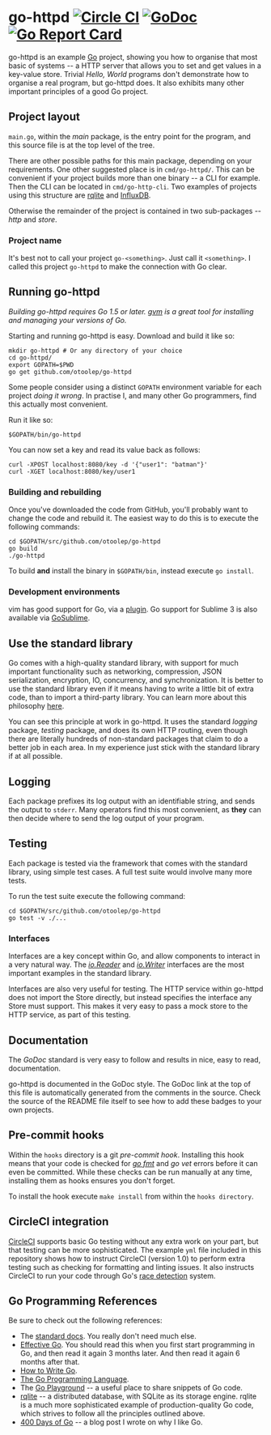 go-httpd [![Circle CI](https://circleci.com/gh/otoolep/go-httpd/tree/master.svg?style=svg)](https://circleci.com/gh/otoolep/go-httpd/tree/master) [![GoDoc](https://godoc.org/github.com/otoolep/go-httpd?status.png)](https://godoc.org/github.com/otoolep/go-httpd) [![Go Report Card](https://goreportcard.com/badge/github.com/otoolep/go-httpd)](https://goreportcard.com/report/github.com/otoolep/go-httpd)
======

go-httpd is an example [Go](http://golang.org) project, showing you how to organise that most basic of systems -- a HTTP server that allows you to set and get values in a key-value store. Trivial _Hello, World_ programs don't demonstrate how to organise a real program, but go-httpd does. It also exhibits many other important principles of a good Go project.

## Project layout
`main.go`, within the _main_ package, is the entry point for the program, and this source file is at the top level of the tree.

There are other possible paths for this main package, depending on your requirements. One other suggested place is in `cmd/go-httpd/`. This can be convenient if your project builds more than one binary -- a CLI for example. Then the CLI can be located in `cmd/go-http-cli`. Two examples of projects using this structure are [rqlite](http://github.com/rqlite/rqlite) and [InfluxDB](https://github.com/influxdata/influxdb).

Otherwise the remainder of the project is contained in two sub-packages -- _http_ and _store_.

### Project name
It's best not to call your project `go-<something>`. Just call it `<something>`. I called this project `go-httpd` to make the connection with Go clear.

## Running go-httpd
*Building go-httpd requires Go 1.5 or later. [gvm](https://github.com/moovweb/gvm) is a great tool for installing and managing your versions of Go.*

Starting and running go-httpd is easy. Download and build it like so:
```
mkdir go-httpd # Or any directory of your choice
cd go-httpd/
export GOPATH=$PWD
go get github.com/otoolep/go-httpd
```
Some people consider using a distinct `GOPATH` environment variable for each project _doing it wrong_. In practise I, and many other Go programmers, find this actually most convenient.

Run it like so:
```
$GOPATH/bin/go-httpd
```

You can now set a key and read its value back as follows:
```
curl -XPOST localhost:8080/key -d '{"user1": "batman"}'
curl -XGET localhost:8080/key/user1
```

### Building and rebuilding
Once you've downloaded the code from GitHub, you'll probably want to change the code and rebuild it. The easiest way to do this is to execute the following commands:
```
cd $GOPATH/src/github.com/otoolep/go-httpd
go build
./go-httpd
```
To build __and__ install the binary in `$GOPATH/bin`, instead execute `go install`.

### Development environments
vim has good support for Go, via a [plugin](https://github.com/fatih/vim-go). Go support for Sublime 3 is also available via [GoSublime](https://github.com/DisposaBoy/GoSublime).

## Use the standard library
Go comes with a high-quality standard library, with support for much important functionality such as networking, compression, JSON serialization, encryption, IO, concurrency, and synchronization. It is better to use the standard library even if it means having to write a little bit of extra code, than to import a third-party library. You can learn more about this philosophy [here](https://blog.gopheracademy.com/advent-2014/case-against-3pl/).

You can see this principle at work in go-httpd. It uses the standard _logging_ package, _testing_ package, and does its own HTTP routing, even though there are literally hundreds of non-standard packages that claim to do a better job in each area. In my experience just stick with the standard library if at all possible.

## Logging
Each package prefixes its log output with an identifiable string, and sends the output to `stderr`. Many operators find this most convenient, as **they** can then decide where to send the log output of your program.

## Testing
Each package is tested via the framework that comes with the standard library, using simple test cases. A full test suite would involve many more tests.

To run the test suite execute the following command:
```
cd $GOPATH/src/github.com/otoolep/go-httpd
go test -v ./...
```

### Interfaces
Interfaces are a key concept within Go, and allow components to interact in a very natural way. The [_io.Reader_](https://golang.org/pkg/io/#Reader) and [_io.Writer_](https://golang.org/pkg/io/#Writer) interfaces are the most important examples in the standard library.

Interfaces are also very useful for testing. The HTTP service within go-httpd does not import the Store directly, but instead specifies the interface any Store must support. This makes it very easy to pass a mock store to the HTTP service, as part of this testing.

## Documentation
The _GoDoc_ standard is very easy to follow and results in nice, easy to read, documentation.

go-httpd is documented in the GoDoc style. The GoDoc link at the top of this file is automatically generated from the comments in the source. Check the source of the README file itself to see how to add these badges to your own projects.

## Pre-commit hooks
Within the `hooks` directory is a git _pre-commit hook_. Installing this hook means that your code is checked for [_go fmt_](https://golang.org/cmd/gofmt/) and _go vet_ errors before it can even be committed. While these checks can be run manually at any time, installing them as hooks ensures you don't forget.

To install the hook execute `make install` from within the `hooks directory`.

## CircleCI integration
[CircleCI](http://www.circleci.com) supports basic Go testing without any extra work on your part, but that testing can be more sophisticated. The example `yml` file included in this repository shows how to instruct CircleCI (version 1.0) to perform extra testing such as checking for formatting and linting issues. It also instructs CircleCI to run your code through Go's [race detection](https://blog.golang.org/race-detector) system.

## Go Programming References
Be sure to check out the following references:
* The [standard docs](https://golang.org/pkg/). You really don't need much else.
* [Effective Go](https://golang.org/doc/effective_go.html). You should read this when you first start programming in Go, and then read it again 3 months later. And then read it again 6 months after that.
* [How to Write Go](https://golang.org/doc/code.html).
* [The Go Programming Language](http://www.amazon.com/Programming-Language-Addison-Wesley-Professional-Computing/dp/0134190440).
* The [Go Playground](https://play.golang.org/) -- a useful place to share snippets of Go code.
* [rqlite](http://github.com/rqlite/rqlite) -- a distributed database, with SQLite as its storage engine. rqlite is a much more sophisticated example of production-quality Go code, which strives to follow all the principles outlined above.
* [400 Days of Go](http://www.philipotoole.com/400-days-of-go/) -- a blog post I wrote on why I like Go.
